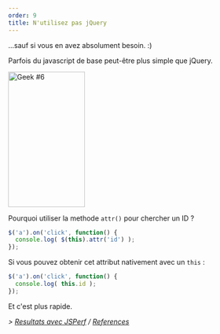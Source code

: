 ```yaml
---
order: 9
title: N'utilisez pas jQuery
---
```


...sauf si vous en avez absolument besoin. :)

Parfois du javascript de base peut-être plus simple que jQuery.

<div class="img-right">
  <img id="geek-6" class="icos-geek" src="http://browserdiet.com/img/6.png" alt="Geek #6" width="156" height="275" />
</div>

Pourquoi utiliser la methode `attr()` pour chercher un ID ?

```js
$('a').on('click', function() {
  console.log( $(this).attr('id') );
});
```

Si vous pouvez obtenir cet attribut nativement avec un `this` :

```js
$('a').on('click', function() {
  console.log( this.id );
});
```

Et c'est plus rapide.

*> [Resultats avec JSPerf](http://jsperf.com/browser-diet-this-attr-id-vs-this-id) / [References](https://github.com/zenorocha/browser-diet/wiki/References#dont-use-jquery)*